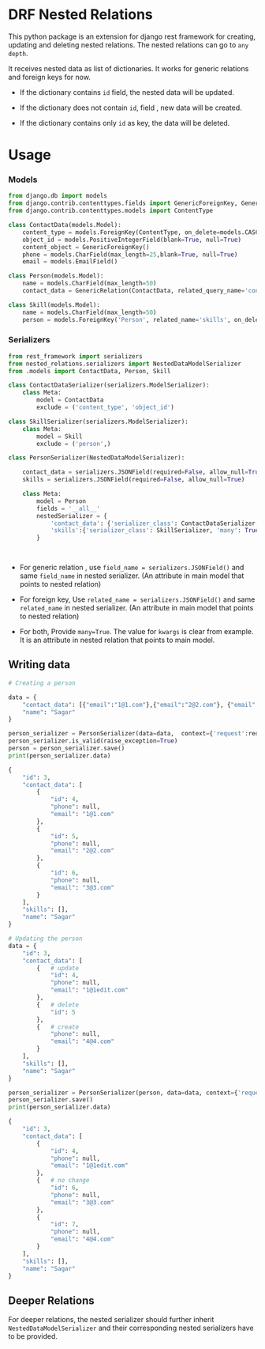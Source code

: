 
# DRF Nested Relations

This python package is an extension for django rest framework for  creating, updating and deleting nested relations. The nested relations can go to `any depth`.

It receives nested data as list of dictionaries. 
It works for generic relations and foreign keys for now.


* If the dictionary contains `id` field, the nested data will be updated.

* If the dictionary does not contain `id`, field , new data will be created.

* If the dictionary contains only `id` as key, the data will be deleted.

# Usage

### Models 

```python
from django.db import models
from django.contrib.contenttypes.fields import GenericForeignKey, GenericRelation
from django.contrib.contenttypes.models import ContentType

class ContactData(models.Model):
    content_type = models.ForeignKey(ContentType, on_delete=models.CASCADE, blank=True, null=True)
    object_id = models.PositiveIntegerField(blank=True, null=True)
    content_object = GenericForeignKey()
    phone = models.CharField(max_length=25,blank=True, null=True)
    email = models.EmailField()

class Person(models.Model):
    name = models.CharField(max_length=50)
    contact_data = GenericRelation(ContactData, related_query_name='content_obj_person')

class Skill(models.Model):
    name = models.CharField(max_length=50)
    person = models.ForeignKey('Person', related_name='skills', on_delete=models.CASCADE)
````

### Serializers

```Python
from rest_framework import serializers
from nested_relations.serializers import NestedDataModelSerializer
from .models import ContactData, Person, Skill

class ContactDataSerializer(serializers.ModelSerializer):
    class Meta:
        model = ContactData
        exclude = ('content_type', 'object_id')

class SkillSerializer(serializers.ModelSerializer):
    class Meta:
        model = Skill
        exclude = ('person',)

class PersonSerializer(NestedDataModelSerializer):

    contact_data = serializers.JSONField(required=False, allow_null=True)
    skills = serializers.JSONField(required=False, allow_null=True)

    class Meta:
        model = Person
        fields = '__all__'
        nestedSerializer = {
            'contact_data': {'serializer_class': ContactDataSerializer, 'many': True, 'kwargs': 'content_object'},
            'skills':{'serializer_class': SkillSerializer, 'many': True, 'kwargs': 'person'}
        }

   
```


* For generic relation , 
use `field_name = serializers.JSONField()`  and same `field_name` in nested serializer. (An attribute in main model that points to nested relation)

* For foreign key, 
Use `related_name = serializers.JSONField()` and same `related_name` in nested serializer. (An attribute in main model that points to nested relation)

* For both,
Provide `many=True`. The value for `kwargs` is clear from example. It is an attribute in nested relation that points to main model.

## Writing data
```python
# Creating a person

data = {
    "contact_data": [{"email":"1@1.com"},{"email":"2@2.com"}, {"email":"3@3.com"}],
    "name": "Sagar"
}

person_serializer = PersonSerializer(data=data,  context={'request':request})
person_serializer.is_valid(raise_exception=True)
person = person_serializer.save()
print(person_serializer.data)

{
    "id": 3,
    "contact_data": [
        {
            "id": 4,
            "phone": null,
            "email": "1@1.com"
        },
        {
            "id": 5,
            "phone": null,
            "email": "2@2.com"
        },
        {
            "id": 6,
            "phone": null,
            "email": "3@3.com"
        }
    ],
    "skills": [],
    "name": "Sagar"
}

# Updating the person
data = {
    "id": 3,
    "contact_data": [
        {   # update
            "id": 4,  
            "phone": null,
            "email": "1@1edit.com"
        },
        {   # delete
            "id": 5    
        },
        {   # create        
            "phone": null, 
            "email": "4@4.com"
        }
    ],
    "skills": [],
    "name": "Sagar"
}

person_serializer = PersonSerializer(person, data=data, context={'request':request})
person_serializer.save()
print(person_serializer.data)

{
    "id": 3,
    "contact_data": [
        {
            "id": 4,
            "phone": null,
            "email": "1@1edit.com"
        },
        {   # no change
            "id": 6,
            "phone": null,
            "email": "3@3.com" 
        },
        {
            "id": 7,
            "phone": null,
            "email": "4@4.com"
        }
    ],
    "skills": [],
    "name": "Sagar"
}
```
## Deeper Relations
For deeper relations, the nested serializer should further inherit `NestedDataModelSerializer` and their corresponding nested serializers have to be provided.


